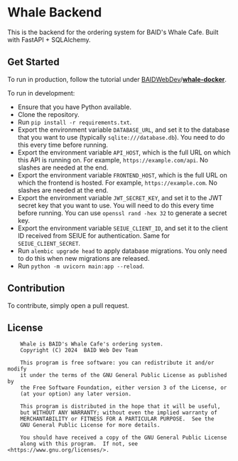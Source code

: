 # Whale Backend

This is the backend for the ordering system for BAID's Whale Cafe. Built with FastAPI + SQLAlchemy.

## Get Started

To run in production, follow the tutorial under [BAIDWebDev](https://github.com/BAIDWebDev)/[**whale-docker**](https://github.com/BAIDWebDev/whale-docker).

To run in development:

* Ensure that you have Python available.
* Clone the repository.
* Run `pip install -r requirements.txt`.
* Export the environment variable `DATABASE_URL`, and set it to the database that you want to use (typically `sqlite:///database.db`). You need to do this every time before running.
* Export the environment variable `API_HOST`, which is the full URL on which this API is running on. For example, `https://example.com/api`. No slashes are needed at the end.
* Export the environment variable `FRONTEND_HOST`, which is the full URL on which the frontend is hosted. For example, `https://example.com`. No slashes are needed at the end.
* Export the environment variable `JWT_SECRET_KEY`, and set it to the JWT secret key that you want to use. You will need to do this every time before running. You can use `openssl rand -hex 32` to generate a secret key.
* Export the environment variable `SEIUE_CLIENT_ID`, and set it to the client ID received from SEIUE for authentication. Same for `SEIUE_CLIENT_SECRET`.
* Run `alembic upgrade head` to apply database migrations. You only need to do this when new migrations are released.
* Run `python -m uvicorn main:app --reload`.

## Contribution

To contribute, simply open a pull request.

## License

```
    Whale is BAID's Whale Cafe's ordering system.
    Copyright (C) 2024  BAID Web Dev Team

    This program is free software: you can redistribute it and/or modify
    it under the terms of the GNU General Public License as published by
    the Free Software Foundation, either version 3 of the License, or
    (at your option) any later version.

    This program is distributed in the hope that it will be useful,
    but WITHOUT ANY WARRANTY; without even the implied warranty of
    MERCHANTABILITY or FITNESS FOR A PARTICULAR PURPOSE.  See the
    GNU General Public License for more details.

    You should have received a copy of the GNU General Public License
    along with this program.  If not, see <https://www.gnu.org/licenses/>.
```

